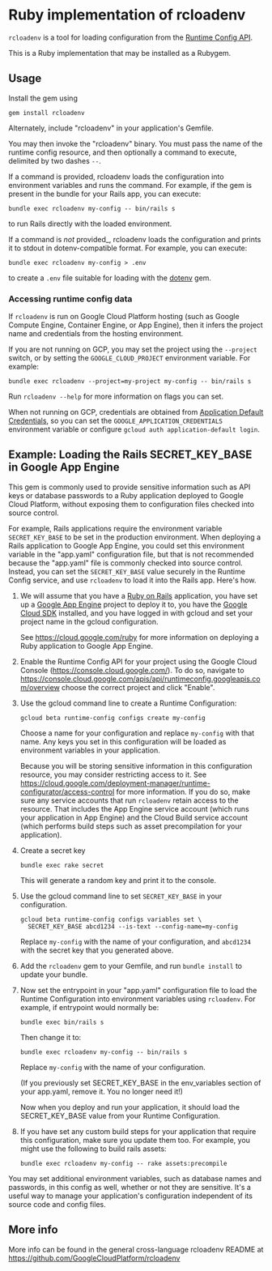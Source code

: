 # Ruby implementation of rcloadenv

`rcloadenv` is a tool for loading configuration from the [Runtime Config
API](https://cloud.google.com/deployment-manager/runtime-configurator/).

This is a Ruby implementation that may be installed as a Rubygem.

## Usage

Install the gem using

    gem install rcloadenv

Alternately, include "rcloadenv" in your application's Gemfile.

You may then invoke the "rcloadenv" binary. You must pass the name of the
runtime config resource, and then optionally a command to execute, delimited
by two dashes `--`.

If a command is provided, rcloadenv loads the configuration into environment
variables and runs the command. For example, if the gem is present in the
bundle for your Rails app, you can execute:

    bundle exec rcloadenv my-config -- bin/rails s

to run Rails directly with the loaded environment.

If a command is _not_ provided_, rcloadenv loads the configuration and prints
it to stdout in dotenv-compatible format. For example, you can execute:

    bundle exec rcloadenv my-config > .env

to create a `.env` file suitable for loading with the
[dotenv](https://github.com/bkeepers/dotenv/) gem.

### Accessing runtime config data

If `rcloadenv` is run on Google Cloud Platform hosting (such as Google Compute
Engine, Container Engine, or App Engine), then it infers the project name and
credentials from the hosting environment.

If you are not running on GCP, you may set the project using the `--project`
switch, or by setting the `GOOGLE_CLOUD_PROJECT` environment variable. For
example:

    bundle exec rcloadenv --project=my-project my-config -- bin/rails s

Run `rcloadenv --help` for more information on flags you can set.

When not running on GCP, credentials are obtained from
[Application Default Credentials](https://developers.google.com/identity/protocols/application-default-credentials),
so you can set the `GOOGLE_APPLICATION_CREDENTIALS` environment variable or
configure `gcloud auth application-default login`.

## Example: Loading the Rails SECRET_KEY_BASE in Google App Engine

This gem is commonly used to provide sensitive information such as API keys or
database passwords to a Ruby application deployed to Google Cloud Platform,
without exposing them to configuration files checked into source control.

For example, Rails applications require the environment variable
`SECRET_KEY_BASE` to be set in the production environment. When deploying a
Rails application to Google App Engine, you could set this environment
variable in the "app.yaml" configuration file, but that is not recommended
because the "app.yaml" file is commonly checked into source control. Instead,
you can set the `SECRET_KEY_BASE` value securely in the Runtime Config
service, and use `rcloadenv` to load it into the Rails app. Here's how.

1.  We will assume that you have a [Ruby on Rails](http://rubyonrails.org/)
    application, you have set up a
    [Google App Engine](https://cloud.google.com/appengine/) project to deploy
    it to, you have the [Google Cloud SDK](https://cloud.google.com/sdk/)
    installed, and you have logged in with gcloud and set your project name in
    the gcloud configuration.

    See https://cloud.google.com/ruby for more information on deploying a
    Ruby application to Google App Engine.

2.  Enable the Runtime Config API for your project using the Google Cloud
    Console (https://console.cloud.google.com/). To do so, navigate to
    https://console.cloud.google.com/apis/api/runtimeconfig.googleapis.com/overview
    choose the correct project and click "Enable".

3.  Use the gcloud command line to create a Runtime Configuration:

        gcloud beta runtime-config configs create my-config

    Choose a name for your configuration and replace `my-config` with that
    name. Any keys you set in this configuration will be loaded as environment
    variables in your application.

    Because you will be storing sensitive information in this configuration
    resource, you may consider restricting access to it. See
    https://cloud.google.com/deployment-manager/runtime-configurator/access-control
    for more information. If you do so, make sure any service accounts that
    run `rcloadenv` retain access to the resource. That includes the App Engine
    service account (which runs your application in App Engine) and the
    Cloud Build service account (which performs build steps such as asset
    precompilation for your application).

4.  Create a secret key

        bundle exec rake secret

    This will generate a random key and print it to the console.

5.  Use the gcloud command line to set `SECRET_KEY_BASE` in your configuration.

        gcloud beta runtime-config configs variables set \
          SECRET_KEY_BASE abcd1234 --is-text --config-name=my-config

    Replace `my-config` with the name of your configuration, and `abcd1234`
    with the secret key that you generated above.

6.  Add the `rcloadenv` gem to your Gemfile, and run `bundle install` to update
    your bundle.

7.  Now set the entrypoint in your "app.yaml" configuration file to load the
    Runtime Configuration into environment variables using `rcloadenv`. For
    example, if entrypoint would normally be:

        bundle exec bin/rails s

    Then change it to:

        bundle exec rcloadenv my-config -- bin/rails s

    Replace `my-config` with the name of your configuration.

    (If you previously set SECRET_KEY_BASE in the env_variables section of your
    app.yaml, remove it. You no longer need it!)

    Now when you deploy and run your application, it should load the
    SECRET_KEY_BASE value from your Runtime Configuration.

8.  If you have set any custom build steps for your application that require
    this configuration, make sure you update them too. For example, you might
    use the following to build rails assets:

        bundle exec rcloadenv my-config -- rake assets:precompile

You may set additional environment variables, such as database names and
passwords, in this config as well, whether or not they are sensitive. It's a
useful way to manage your application's configuration independent of its
source code and config files.

## More info

More info can be found in the general cross-language rcloadenv README at
https://github.com/GoogleCloudPlatform/rcloadenv
